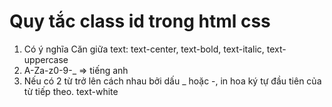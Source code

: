 # Quy tắc class id trong html css 

1. Có ý nghĩa 
Căn giữa text: text-center, text-bold, text-italic, text-uppercase
2. A-Za-z0-9-_ => tiếng anh 
3. Nếu có 2 từ trở lên cách nhau bởi dấu _ hoặc -, in hoa ký tự đầu tiên của từ tiếp theo. 
text-white



